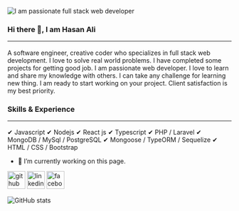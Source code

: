 ![I am passionate full stack web developer](https://media-exp1.licdn.com/dms/image/C4E16AQGLNhJ8ZQ2IUA/profile-displaybackgroundimage-shrink_200_800/0/1659870018856?e=1666828800&v=beta&t=xZMOhlcCFW_k5BYHxaaNiublEsYGrB-Y8ua-gLQ57HA)
### Hi there 👋, I am Hasan Ali<hr/>
A software engineer, creative coder who specializes in full stack web development. I love to solve real world problems. I have completed some projects for getting  good job. I am passionate web developer. I love to learn and share my knowledge with others. I can take any challenge for learning new thing. I am ready to start working on your project. Client satisfaction is my best priority.
### Skills & Experience<hr/>
✔ Javascript
✔ Nodejs
✔ React js
✔ Typescript
✔ PHP / Laravel
✔ MongoDB / MySql / PostgreSQL
✔ Mongoose / TypeORM / Sequelize
✔ HTML / CSS / Bootstrap 

- 🔭 I’m currently working on this page. 


[<img src='https://cdn.jsdelivr.net/npm/simple-icons@3.0.1/icons/github.svg' alt='github' height='40'>](https://github.com/Hasancse1617)  [<img src='https://cdn.jsdelivr.net/npm/simple-icons@3.0.1/icons/linkedin.svg' alt='linkedin' height='40'>](https://www.linkedin.com/in/md-hasan-ali-1a0ab9247/)  [<img src='https://cdn.jsdelivr.net/npm/simple-icons@3.0.1/icons/facebook.svg' alt='facebook' height='40'>](https://www.facebook.com/mdhasan.ali.5249)  

![GitHub stats](https://github-readme-stats.vercel.app/api?username=Hasancse1617&show_icons=true)  
